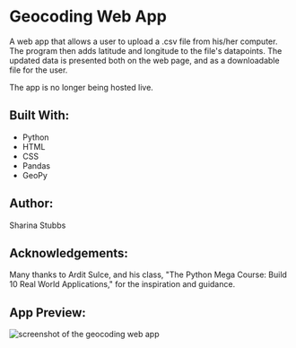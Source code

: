# Geocoding Web App

A web app that allows a user to upload a .csv file from his/her computer. The program then adds latitude and longitude to the file's datapoints. The updated data is presented both on the web page, and as a downloadable file for the user.  

The app is no longer being hosted live.

## Built With:
* Python
* HTML
* CSS
* Pandas
* GeoPy

## Author:
Sharina Stubbs

## Acknowledgements:
Many thanks to Ardit Sulce, and his class, "The Python Mega Course: Build 10 Real World Applications," for the inspiration and guidance. 

## App Preview:

![screenshot of the geocoding web app](https://res.cloudinary.com/dqyprvcqj/image/upload/v1542585475/geocoding_app_vkxsps.png)
